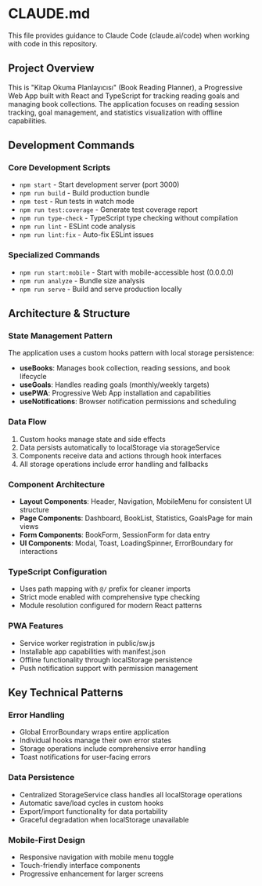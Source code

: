 # CLAUDE.md

This file provides guidance to Claude Code (claude.ai/code) when working with code in this repository.

## Project Overview

This is "Kitap Okuma Planlayıcısı" (Book Reading Planner), a Progressive Web App built with React and TypeScript for tracking reading goals and managing book collections. The application focuses on reading session tracking, goal management, and statistics visualization with offline capabilities.

## Development Commands

### Core Development Scripts
- `npm start` - Start development server (port 3000)
- `npm run build` - Build production bundle
- `npm test` - Run tests in watch mode
- `npm run test:coverage` - Generate test coverage report
- `npm run type-check` - TypeScript type checking without compilation
- `npm run lint` - ESLint code analysis
- `npm run lint:fix` - Auto-fix ESLint issues

### Specialized Commands
- `npm run start:mobile` - Start with mobile-accessible host (0.0.0.0)
- `npm run analyze` - Bundle size analysis
- `npm run serve` - Build and serve production locally

## Architecture & Structure

### State Management Pattern
The application uses a custom hooks pattern with local storage persistence:
- **useBooks**: Manages book collection, reading sessions, and book lifecycle
- **useGoals**: Handles reading goals (monthly/weekly targets)
- **usePWA**: Progressive Web App installation and capabilities
- **useNotifications**: Browser notification permissions and scheduling

### Data Flow
1. Custom hooks manage state and side effects
2. Data persists automatically to localStorage via storageService
3. Components receive data and actions through hook interfaces
4. All storage operations include error handling and fallbacks

### Component Architecture
- **Layout Components**: Header, Navigation, MobileMenu for consistent UI structure
- **Page Components**: Dashboard, BookList, Statistics, GoalsPage for main views
- **Form Components**: BookForm, SessionForm for data entry
- **UI Components**: Modal, Toast, LoadingSpinner, ErrorBoundary for interactions

### TypeScript Configuration
- Uses path mapping with `@/` prefix for cleaner imports
- Strict mode enabled with comprehensive type checking
- Module resolution configured for modern React patterns

### PWA Features
- Service worker registration in public/sw.js
- Installable app capabilities with manifest.json
- Offline functionality through localStorage persistence
- Push notification support with permission management

## Key Technical Patterns

### Error Handling
- Global ErrorBoundary wraps entire application
- Individual hooks manage their own error states
- Storage operations include comprehensive error handling
- Toast notifications for user-facing errors

### Data Persistence
- Centralized StorageService class handles all localStorage operations
- Automatic save/load cycles in custom hooks
- Export/import functionality for data portability
- Graceful degradation when localStorage unavailable

### Mobile-First Design
- Responsive navigation with mobile menu toggle
- Touch-friendly interface components
- Progressive enhancement for larger screens